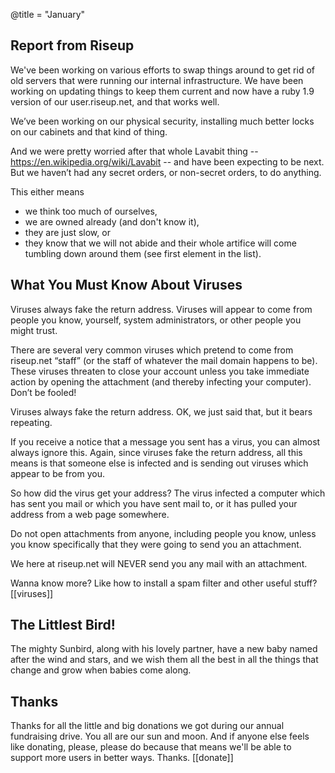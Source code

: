 @title = "January"

## Report from Riseup

We've been working on various efforts to swap things around to get rid of old servers that were running  our internal infrastructure. We have been working on updating things to keep them current and now have a ruby 1.9 version of our user.riseup.net, and that works well.

We’ve been working on our physical security, installing much better locks on our cabinets and that kind of thing.

And we were pretty worried after that whole Lavabit thing -- https://en.wikipedia.org/wiki/Lavabit -- and have been expecting to be next. But we haven’t had any secret orders, or non-secret orders, to do anything.

This either means

* we think too much of ourselves,
* we are owned already (and don't know it),
* they are just slow, or
* they know that we will not abide and their whole artifice will come tumbling down around them (see first element in the list).

## What You Must Know About Viruses

Viruses always fake the return address. Viruses will appear to come from people you know, yourself, system administrators, or other people you might trust.

There are several very common viruses which pretend to come from riseup.net “staff” (or the staff of whatever the mail domain happens to be). These viruses threaten to close your account unless you take immediate action by opening the attachment (and thereby infecting your computer). Don’t be fooled!

Viruses always fake the return address. OK, we just said that, but it bears repeating.

If you receive a notice that a message you sent has a virus, you can almost always ignore this. Again, since viruses fake the return address, all this means is that someone else is infected and is sending out viruses which appear to be from you.

So how did the virus get your address? The virus infected a computer which has sent you mail or which you have sent mail to, or it has pulled your address from a web page somewhere.

Do not open attachments from anyone, including people you know, unless you know specifically that they were going to send you an attachment.

We here at riseup.net will NEVER send you any mail with an attachment.

Wanna know more? Like how to install a spam filter and other useful stuff? [[viruses]]

## The Littlest Bird!

The mighty Sunbird, along with his lovely partner, have a new baby named after the wind and stars, and we wish them all the best in all the things that change and grow when babies come along.

## Thanks

Thanks for all the little and big donations we got during our annual fundraising drive. You all are our sun and moon. And if anyone else feels like donating, please, please do because that means we'll be able to support more users in better ways. Thanks. [[donate]]
